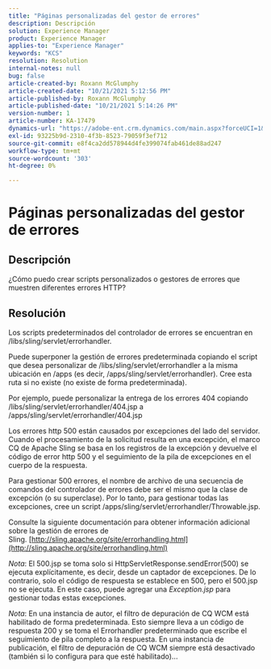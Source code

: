 ```yaml
---
title: "Páginas personalizadas del gestor de errores"
description: Descripción
solution: Experience Manager
product: Experience Manager
applies-to: "Experience Manager"
keywords: "KCS"
resolution: Resolution
internal-notes: null
bug: false
article-created-by: Roxann McGlumphy
article-created-date: "10/21/2021 5:12:56 PM"
article-published-by: Roxann McGlumphy
article-published-date: "10/21/2021 5:14:26 PM"
version-number: 1
article-number: KA-17479
dynamics-url: "https://adobe-ent.crm.dynamics.com/main.aspx?forceUCI=1&pagetype=entityrecord&etn=knowledgearticle&id=4c665521-9232-ec11-b6e5-000d3a5ba97a"
exl-id: 93225b9d-2310-4f3b-8523-79059f3ef712
source-git-commit: e8f4ca2dd578944d4fe399074fab461de88ad247
workflow-type: tm+mt
source-wordcount: '303'
ht-degree: 0%

---
```


# Páginas personalizadas del gestor de errores

## Descripción


¿Cómo puedo crear scripts personalizados o gestores de errores que muestren diferentes errores HTTP?


## Resolución


Los scripts predeterminados del controlador de errores se encuentran en /libs/sling/servlet/errorhandler.

Puede superponer la gestión de errores predeterminada copiando el script que desea personalizar de /libs/sling/servlet/errorhandler a la misma ubicación en /apps (es decir, /apps/sling/servlet/errorhandler). Cree esta ruta si no existe (no existe de forma predeterminada).

Por ejemplo, puede personalizar la entrega de los errores 404 copiando /libs/sling/servlet/errorhandler/404.jsp a /apps/sling/servlet/errorhandler/404.jsp

Los errores http 500 están causados por excepciones del lado del servidor. Cuando el procesamiento de la solicitud resulta en una excepción, el marco CQ de Apache Sling se basa en los registros de la excepción y devuelve el código de error http 500 y el seguimiento de la pila de excepciones en el cuerpo de la respuesta.

Para gestionar 500 errores, el nombre de archivo de una secuencia de comandos del controlador de errores debe ser el mismo que la clase de excepción (o su superclase). Por lo tanto, para gestionar todas las excepciones, cree un script /apps/sling/servlet/errorhandler/Throwable.jsp.

Consulte la siguiente documentación para obtener información adicional sobre la gestión de errores de Sling. [http://sling.apache.org/site/errorhandling.html](http://sling.apache.org/site/errorhandling.html)

*Nota*: El 500.jsp se toma solo si HttpServletResponse.sendError(500) se ejecuta explícitamente, es decir, desde un captador de excepciones.
De lo contrario, solo el código de respuesta se establece en 500, pero el 500.jsp no se ejecuta.
En este caso, puede agregar una *Exception.jsp* para gestionar todas estas excepciones.

*Nota*: En una instancia de autor, el filtro de depuración de CQ WCM está habilitado de forma predeterminada. Esto siempre lleva a un código de respuesta 200 y se toma el Errorhandler predeterminado que escribe el seguimiento de pila completo a la respuesta. En una instancia de publicación, el filtro de depuración de CQ WCM siempre está desactivado (también si lo configura para que esté habilitado)...
